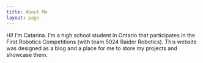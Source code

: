 ```yaml
---
title: About Me
layout: page
---
```


Hi! I’m Catarina. I’m a high school student in Ontario that participates in the First Robotics Competitions (with team 5024 Raider Robotics). 
This website was designed as a blog and a place for me to store my projects and showcase them.